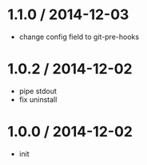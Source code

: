 
1.1.0 / 2014-12-03 
==================

  * change config field to git-pre-hooks

1.0.2 / 2014-12-02 
==================

  * pipe stdout
  * fix uninstall

1.0.0 / 2014-12-02 
==================

  * init
